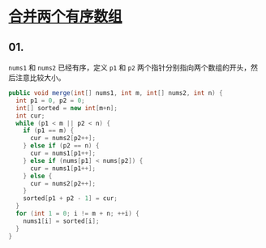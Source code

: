 # [合并两个有序数组](https://leetcode-cn.com/problems/merge-sorted-array/)

## 01.
`nums1` 和 `nums2` 已经有序，定义 `p1` 和 `p2` 两个指针分别指向两个数组的开头，然后注意比较大小。
```java
public void merge(int[] nums1, int m, int[] nums2, int n) {
  int p1 = 0, p2 = 0;
  int[] sorted = new int[m+n];
  int cur;
  while (p1 < m || p2 < n) {
    if (p1 == m) {
      cur = nums2[p2++];
    } else if (p2 == n) {
      cur = nums1[p1++];
    } else if (nums[p1] < nums[p2]) {
      cur = nums1[p1++];
    } else {
      cur = nums2[p2++];
    }
    sorted[p1 + p2 - 1] = cur;
  }
  for (int 1 = 0; i != m + n; ++i) {
    nums1[i] = sorted[i];
  }
}
```